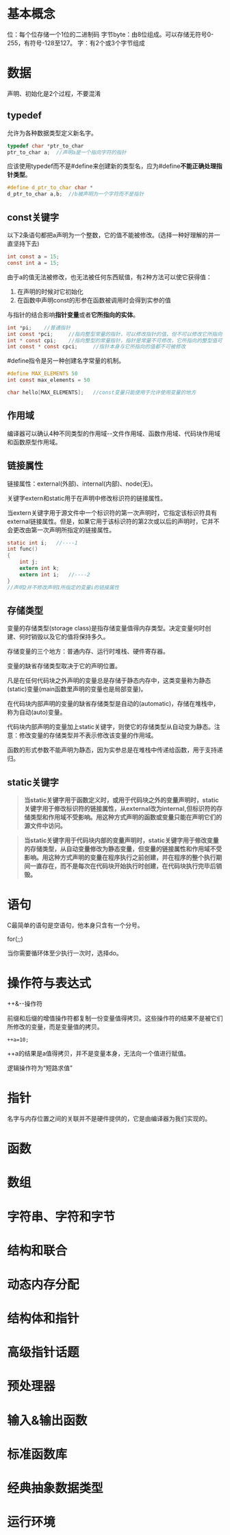 # 基本概念
位：每个位存储一个1位的二进制码
字节byte：由8位组成。可以存储无符号0-255，有符号-128至127。
字：有2个或3个字节组成

# 数据
声明、初始化是2个过程，不要混淆
## typedef
允许为各种数据类型定义新名字。
```c
typedef char *ptr_to_char
ptr_to_char a;  //声明a是一个指向字符的指针
```
应该使用typedef而不是#define来创建新的类型名，应为#define**不能正确处理指针类型**。
```c
#define d_ptr_to_char char *
d_ptr_to_char a,b;  //b被声明为一个字符而不是指针
```

## const关键字
以下2条语句都把a声明为一个整数，它的值不能被修改。(选择一种好理解的并一直坚持下去)
```c
int const a = 15;   
const int a = 15;   
```
由于a的值无法被修改，也无法被任何东西赋值，有2种方法可以使它获得值：
1. 在声明的时候对它初始化
2. 在函数中声明const的形参在函数被调用时会得到实参的值

与指针的结合影响**指针变量**或者**它所指向的实体**。
```c
int *pi;    //普通指针
int const *pci;     //指向整型常量的指针，可以修改指针的值，但不可以修改它所指向的值
int * const cpi;    //指向整型的常量指针，指针是常量不可修改，它所指向的整型值可修改
int const * const cpci;     //指针本身与它所指向的值都不可被修改
```

#define指令是另一种创建名字常量的机制。
```c
#define MAX_ELEMENTS 50
int const max_elements = 50

char hello[MAX_ELEMENTS];   //const变量只能使用于允许使用变量的地方
```
## 作用域
编译器可以确认4种不同类型的作用域--文件作用域、函数作用域、代码块作用域和函数原型作用域。
## 链接属性
链接属性：external(外部)、internal(内部)、node(无)。

关键字extern和static用于在声明中修改标识符的链接属性。

当extern关键字用于源文件中一个标识符的第一次声明时，它指定该标识符具有external链接属性。但是，如果它用于该标识符的第2次或以后的声明时，它并不会更改由第一次声明所指定的链接属性。
```c
static int i;   //----1
int func()
{
    int j;  
    extern int k;
    extern int i;   //----2
}
//声明2并不修改声明1所指定的变量i的链接属性
```
## 存储类型
变量的存储类型(storage class)是指存储变量值得内存类型。决定变量何时创建、何时销毁以及它的值将保持多久。

存储变量的三个地方：普通内存、运行时堆栈、硬件寄存器。

变量的缺省存储类型取决于它的声明位置。

凡是在任何代码块之外声明的变量总是存储于静态内存中，这类变量称为静态(static)变量(main函数里声明的变量也是局部变量)。

在代码块内部声明的变量的缺省存储类型是自动的(automatic)，存储在堆栈中，称为自动(auto)变量。

代码块内部声明的变量加上static关键字，则使它的存储类型从自动变为静态。注意：修改变量的存储类型并不表示修改该变量的作用域。

函数的形式参数不能声明为静态，因为实参总是在堆栈中传递给函数，用于支持递归。

## static关键字

>**当static关键字用于函数定义时，或用于代码块之外的变量声明时，static关键字用于修改标识符的链接属性，从external改为internal,但标识符的存储类型和作用域不受影响。用这种方式声明的函数或变量只能在声明它们的源文件中访问。**


>**当static关键字用于代码块内部的变量声明时，static关键字用于修改变量的存储类型，从自动变量修改为静态变量，但变量的链接属性和作用域不受影响。用这种方式声明的变量在程序执行之前创建，并在程序的整个执行期间一直存在，而不是每次在代码块开始执行时创建，在代码块执行完毕后销毁。**


# 语句

C最简单的语句是空语句，他本身只含有一个分号。

for(;;)

当你需要循环体至少执行一次时，选择do。

# 操作符与表达式
 ++&--操作符

前缀和后缀的增值操作符都复制一份变量值得拷贝。这些操作符的结果不是被它们所修改的变量，而是变量值的拷贝。
```
++a=10;
```
++a的结果是a值得拷贝，并不是变量本身，无法向一个值进行赋值。

逻辑操作符为“短路求值”

# 指针

名字与内存位置之间的关联并不是硬件提供的，它是由编译器为我们实现的。

# 函数
# 数组
# 字符串、字符和字节
# 结构和联合
# 动态内存分配
# 结构体和指针
# 高级指针话题
# 预处理器
# 输入&输出函数
# 标准函数库
# 经典抽象数据类型
# 运行环境